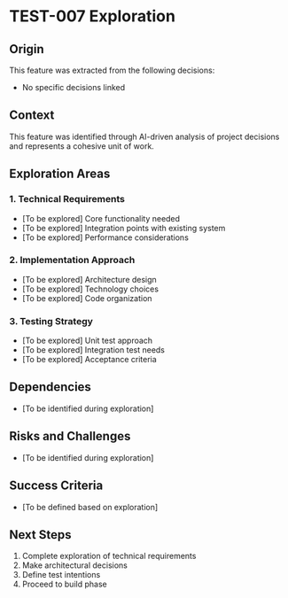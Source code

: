 # TEST-007 Exploration

## Origin
This feature was extracted from the following decisions:
- No specific decisions linked

## Context
This feature was identified through AI-driven analysis of project decisions and represents a cohesive unit of work.

## Exploration Areas

### 1. Technical Requirements
- [To be explored] Core functionality needed
- [To be explored] Integration points with existing system
- [To be explored] Performance considerations

### 2. Implementation Approach
- [To be explored] Architecture design
- [To be explored] Technology choices
- [To be explored] Code organization

### 3. Testing Strategy
- [To be explored] Unit test approach
- [To be explored] Integration test needs
- [To be explored] Acceptance criteria

## Dependencies
- [To be identified during exploration]

## Risks and Challenges
- [To be identified during exploration]

## Success Criteria
- [To be defined based on exploration]

## Next Steps
1. Complete exploration of technical requirements
2. Make architectural decisions
3. Define test intentions
4. Proceed to build phase

